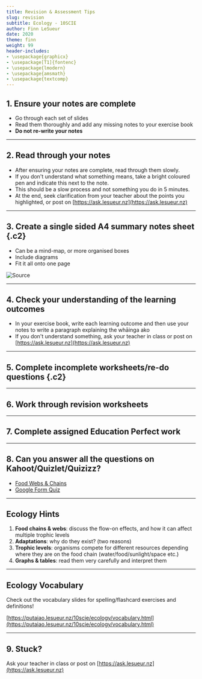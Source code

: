 ```yaml
---
title: Revision & Assessment Tips
slug: revision
subtitle: Ecology - 10SCIE
author: Finn LeSueur
date: 2020
theme: finn
weight: 99
header-includes:
- \usepackage{graphicx}
- \usepackage[T1]{fontenc}
- \usepackage{lmodern}
- \usepackage{amsmath}
- \usepackage{textcomp}
---
```


## 1. Ensure your notes are complete

- Go through each set of slides
- Read them thoroughly and add any missing notes to your exercise book
- __Do not re-write your notes__

---

## 2. Read through your notes

- After ensuring your notes are complete, read through them slowly.
- If you don't understand what something means, take a bright coloured pen and indicate this next to the note.
- This should be a slow process and not something you do in 5 minutes.
- At the end, seek clarification from your teacher about the points you highlighted, or post on [https://ask.lesueur.nz](https://ask.lesueur.nz)

---

## 3. Create a single sided A4 summary notes sheet {.c2}

- Can be a mind-map, or more organised boxes
- Include diagrams
- Fit it all onto one page

![[Source](https://www.deviantart.com/jocarra/art/BIOL-200-Cheat-Sheet-1-13041387)](https://images-wixmp-ed30a86b8c4ca887773594c2.wixmp.com/f/28e91a28-4b16-4080-8220-378c64726ec1/d7risr-d482027f-b39e-400c-9484-16e869c92e82.jpg?token=eyJ0eXAiOiJKV1QiLCJhbGciOiJIUzI1NiJ9.eyJzdWIiOiJ1cm46YXBwOiIsImlzcyI6InVybjphcHA6Iiwib2JqIjpbW3sicGF0aCI6IlwvZlwvMjhlOTFhMjgtNGIxNi00MDgwLTgyMjAtMzc4YzY0NzI2ZWMxXC9kN3Jpc3ItZDQ4MjAyN2YtYjM5ZS00MDBjLTk0ODQtMTZlODY5YzkyZTgyLmpwZyJ9XV0sImF1ZCI6WyJ1cm46c2VydmljZTpmaWxlLmRvd25sb2FkIl19.7_qYzMCkhLndN67Z4NkGw8HNwgLlfPywxYczmINilNA)

---

## 4. Check your understanding of the learning outcomes

- In your exercise book, write each learning outcome and then use your notes to write a paragraph explaining the whāinga ako
- If you don't understand something, ask your teacher in class or post on [https://ask.lesueur.nz](https://ask.lesueur.nz)

---

## 5. Complete incomplete worksheets/re-do questions {.c2}

---

## 6. Work through revision worksheets

---

## 7. Complete assigned Education Perfect work

---

## 8. Can you answer all the questions on Kahoot/Quizlet/Quizizz?

- [Food Webs & Chains](https://create.kahoot.it/details/food-web-food-chain/0b1082af-894b-4b54-9893-bd56ff55d9c4)
- [Google Form Quiz](https://docs.google.com/forms/d/e/1FAIpQLSeXWTbqanvwaw9LhSHly1T6NclxOapqAHsMP-ZhhNcE9jhREg/viewform)

<!-- NOTE: Add Kahoot/Quizlet/Quizizz links here throughout unit @links -->

---

## Ecology Hints

1. __Food chains & webs__: discuss the flow-on effects, and how it can affect multiple trophic levels
2. __Adaptations__: why do they exist? (two reasons)
3. __Trophic levels__: organisms compete for different resources depending where they are on the food chain (water/food/sunlight/space etc.)
4. __Graphs & tables__: read them very carefully and interpret them

---

## Ecology Vocabulary

Check out the vocabulary slides for spelling/flashcard exercises and definitions!

[https://putaiao.lesueur.nz/10scie/ecology/vocabulary.html](https://putaiao.lesueur.nz/10scie/ecology/vocabulary.html)

---

## 9. Stuck?

Ask your teacher in class or post on [https://ask.lesueur.nz](https://ask.lesueur.nz)
